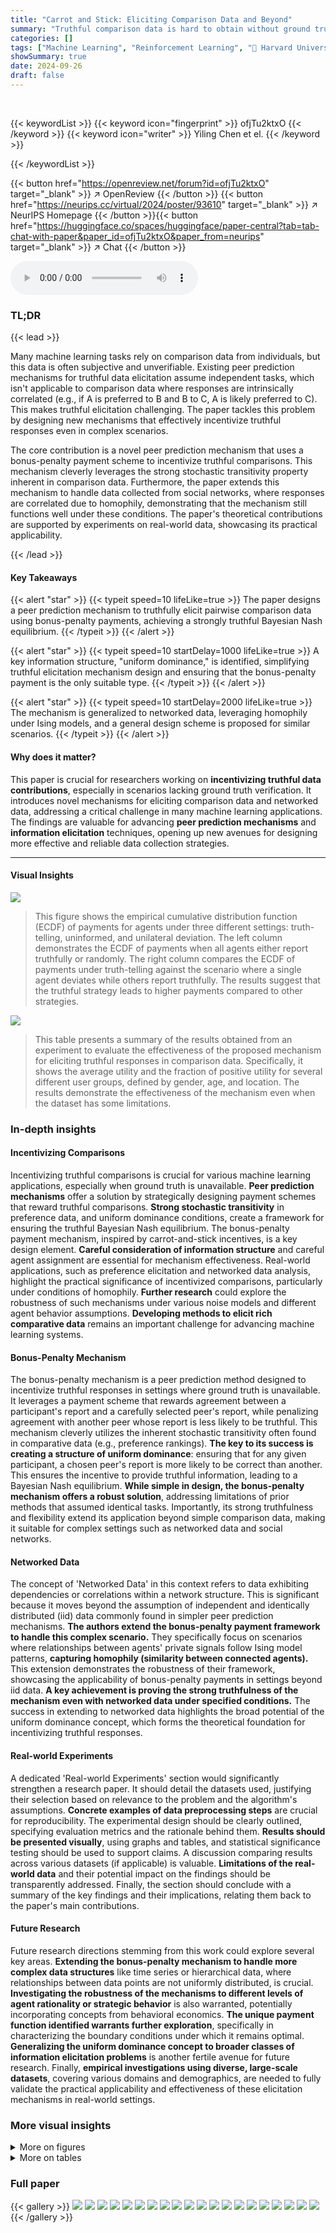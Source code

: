 ```yaml
---
title: "Carrot and Stick: Eliciting Comparison Data and Beyond"
summary: "Truthful comparison data is hard to obtain without ground truth. This paper presents novel peer prediction mechanisms using bonus-penalty payments that incentivize truthful comparisons, even in networ..."
categories: []
tags: ["Machine Learning", "Reinforcement Learning", "🏢 Harvard University",]
showSummary: true
date: 2024-09-26
draft: false
---
```


<br>

{{< keywordList >}}
{{< keyword icon="fingerprint" >}} ofjTu2ktxO {{< /keyword >}}
{{< keyword icon="writer" >}} Yiling Chen et el. {{< /keyword >}}
 
{{< /keywordList >}}

{{< button href="https://openreview.net/forum?id=ofjTu2ktxO" target="_blank" >}}
↗ OpenReview
{{< /button >}}
{{< button href="https://neurips.cc/virtual/2024/poster/93610" target="_blank" >}}
↗ NeurIPS Homepage
{{< /button >}}{{< button href="https://huggingface.co/spaces/huggingface/paper-central?tab=tab-chat-with-paper&paper_id=ofjTu2ktxO&paper_from=neurips" target="_blank" >}}
↗ Chat
{{< /button >}}



<audio controls>
    <source src="https://ai-paper-reviewer.com/ofjTu2ktxO/podcast.wav" type="audio/wav">
    Your browser does not support the audio element.
</audio>


### TL;DR


{{< lead >}}

Many machine learning tasks rely on comparison data from individuals, but this data is often subjective and unverifiable.  Existing peer prediction mechanisms for truthful data elicitation assume independent tasks, which isn't applicable to comparison data where responses are intrinsically correlated (e.g., if A is preferred to B and B to C, A is likely preferred to C). This makes truthful elicitation challenging.  The paper tackles this problem by designing new mechanisms that effectively incentivize truthful responses even in complex scenarios.

The core contribution is a novel peer prediction mechanism that uses a bonus-penalty payment scheme to incentivize truthful comparisons. This mechanism cleverly leverages the strong stochastic transitivity property inherent in comparison data.  Furthermore, the paper extends this mechanism to handle data collected from social networks, where responses are correlated due to homophily, demonstrating that the mechanism still functions well under these conditions.  The paper's theoretical contributions are supported by experiments on real-world data, showcasing its practical applicability.

{{< /lead >}}


#### Key Takeaways

{{< alert "star" >}}
{{< typeit speed=10 lifeLike=true >}} The paper designs a peer prediction mechanism to truthfully elicit pairwise comparison data using bonus-penalty payments, achieving a strongly truthful Bayesian Nash equilibrium. {{< /typeit >}}
{{< /alert >}}

{{< alert "star" >}}
{{< typeit speed=10 startDelay=1000 lifeLike=true >}} A key information structure, "uniform dominance," is identified, simplifying truthful elicitation mechanism design and ensuring that the bonus-penalty payment is the only suitable type. {{< /typeit >}}
{{< /alert >}}

{{< alert "star" >}}
{{< typeit speed=10 startDelay=2000 lifeLike=true >}} The mechanism is generalized to networked data, leveraging homophily under Ising models, and a general design scheme is proposed for similar scenarios. {{< /typeit >}}
{{< /alert >}}

#### Why does it matter?
This paper is crucial for researchers working on **incentivizing truthful data contributions**, especially in scenarios lacking ground truth verification. It introduces novel mechanisms for eliciting comparison data and networked data, addressing a critical challenge in many machine learning applications.  The findings are valuable for advancing **peer prediction mechanisms** and **information elicitation** techniques, opening up new avenues for designing more effective and reliable data collection strategies.

------
#### Visual Insights



![](https://ai-paper-reviewer.com/ofjTu2ktxO/figures_8_1.jpg)

> This figure shows the empirical cumulative distribution function (ECDF) of payments for agents under three different settings: truth-telling, uninformed, and unilateral deviation. The left column demonstrates the ECDF of payments when all agents either report truthfully or randomly. The right column compares the ECDF of payments under truth-telling against the scenario where a single agent deviates while others report truthfully. The results suggest that the truthful strategy leads to higher payments compared to other strategies.





![](https://ai-paper-reviewer.com/ofjTu2ktxO/tables_4_1.jpg)

> This table presents a summary of the results obtained from an experiment to evaluate the effectiveness of the proposed mechanism for eliciting truthful responses in comparison data. Specifically, it shows the average utility and the fraction of positive utility for several different user groups, defined by gender, age, and location. The results demonstrate the effectiveness of the mechanism even when the dataset has some limitations.





### In-depth insights


#### Incentivizing Comparisons
Incentivizing truthful comparisons is crucial for various machine learning applications, especially when ground truth is unavailable.  **Peer prediction mechanisms** offer a solution by strategically designing payment schemes that reward truthful comparisons.  **Strong stochastic transitivity** in preference data, and uniform dominance conditions, create a framework for ensuring the truthful Bayesian Nash equilibrium.  The bonus-penalty payment mechanism, inspired by carrot-and-stick incentives, is a key design element.  **Careful consideration of information structure** and careful agent assignment are essential for mechanism effectiveness.  Real-world applications, such as preference elicitation and networked data analysis, highlight the practical significance of incentivized comparisons, particularly under conditions of homophily.  **Further research** could explore the robustness of such mechanisms under various noise models and different agent behavior assumptions.  **Developing methods to elicit rich comparative data** remains an important challenge for advancing machine learning systems.

#### Bonus-Penalty Mechanism
The bonus-penalty mechanism is a peer prediction method designed to incentivize truthful responses in settings where ground truth is unavailable.  It leverages a payment scheme that rewards agreement between a participant's report and a carefully selected peer's report, while penalizing agreement with another peer whose report is less likely to be truthful. This mechanism cleverly utilizes the inherent stochastic transitivity often found in comparative data (e.g., preference rankings). **The key to its success is creating a structure of uniform dominance**: ensuring that for any given participant, a chosen peer's report is more likely to be correct than another. This ensures the incentive to provide truthful information, leading to a Bayesian Nash equilibrium.  **While simple in design, the bonus-penalty mechanism offers a robust solution**, addressing limitations of prior methods that assumed identical tasks. Importantly, its strong truthfulness and flexibility extend its application beyond simple comparison data, making it suitable for complex settings such as networked data and social networks.

#### Networked Data
The concept of 'Networked Data' in this context refers to data exhibiting dependencies or correlations within a network structure.  This is significant because it moves beyond the assumption of independent and identically distributed (iid) data commonly found in simpler peer prediction mechanisms.  **The authors extend the bonus-penalty payment framework to handle this complex scenario.**  They specifically focus on scenarios where relationships between agents' private signals follow Ising model patterns, **capturing homophily (similarity between connected agents).** This extension demonstrates the robustness of their framework, showcasing the applicability of bonus-penalty payments in settings beyond iid data.  **A key achievement is proving the strong truthfulness of the mechanism even with networked data under specified conditions.** The success in extending to networked data highlights the broad potential of the uniform dominance concept, which forms the theoretical foundation for incentivizing truthful responses.

#### Real-world Experiments
A dedicated 'Real-world Experiments' section would significantly strengthen a research paper.  It should detail the datasets used, justifying their selection based on relevance to the problem and the algorithm's assumptions.  **Concrete examples of data preprocessing steps** are crucial for reproducibility.  The experimental design should be clearly outlined, specifying evaluation metrics and the rationale behind them.  **Results should be presented visually**, using graphs and tables, and statistical significance testing should be used to support claims.  A discussion comparing results across various datasets (if applicable) is valuable.  **Limitations of the real-world data** and their potential impact on the findings should be transparently addressed.  Finally, the section should conclude with a summary of the key findings and their implications, relating them back to the paper's main contributions.

#### Future Research
Future research directions stemming from this work could explore several key areas.  **Extending the bonus-penalty mechanism to handle more complex data structures** like time series or hierarchical data, where relationships between data points are not uniformly distributed, is crucial.  **Investigating the robustness of the mechanisms to different levels of agent rationality or strategic behavior** is also warranted, potentially incorporating concepts from behavioral economics.  **The unique payment function identified warrants further exploration**, specifically in characterizing the boundary conditions under which it remains optimal.  **Generalizing the uniform dominance concept to broader classes of information elicitation problems** is another fertile avenue for future research.  Finally, **empirical investigations using diverse, large-scale datasets**, covering various domains and demographics, are needed to fully validate the practical applicability and effectiveness of these elicitation mechanisms in real-world settings.


### More visual insights

<details>
<summary>More on figures
</summary>


![](https://ai-paper-reviewer.com/ofjTu2ktxO/figures_9_1.jpg)

> This figure shows the empirical cumulative distribution functions (ECDFs) of agents' payments under three different settings: truth-telling, uninformed, and unilateral deviation. The left column compares truth-telling and uninformed settings, demonstrating that truth-telling yields significantly better payments. The right column compares truth-telling and unilateral deviation, showcasing that truth-telling remains incentivized even when others are truthful.


![](https://ai-paper-reviewer.com/ofjTu2ktxO/figures_21_1.jpg)

> This figure demonstrates a graph where nodes v0 and vn-1 are not directly connected but share n common friends (v1 to vn-2).  The caption highlights that the correlation between v0 and vn-1 increases as n grows larger, while the correlation between v0 and its direct neighbors (v1 to vn-2) remains relatively unchanged. This illustrates a key aspect of the Ising model used in the paper regarding correlations and distances within a network.


![](https://ai-paper-reviewer.com/ofjTu2ktxO/figures_23_1.jpg)

> This figure presents empirical cumulative distribution functions (ECDFs) of agents' payments under three different settings: truth-telling, uninformed, and unilateral deviation.  The left panel compares the truth-telling setting to the uninformed setting (where agents' reports are random). The right panel compares the truth-telling setting to a unilateral deviation setting (where one agent reports randomly, while the rest report truthfully).  The plots show the distribution of payments received by the agents in these settings, illustrating that truthful reporting leads to better payments compared to reporting randomly or deviating unilaterally. This supports the mechanism's incentive properties in eliciting truthful comparison data.


![](https://ai-paper-reviewer.com/ofjTu2ktxO/figures_24_1.jpg)

> The figure shows the empirical cumulative distribution function (ECDF) of payments for agents under three different settings: truth-telling, uninformed, and unilateral deviation. The left column shows the ECDF of payments when all agents either report truthfully or report randomly. The right column shows the ECDF of payments when one agent deviates from the truth-telling strategy while all others report truthfully. The results demonstrate that our mechanism provides better rewards when all agents report truthfully, and incentivizes truth-telling when all others are truthful.


![](https://ai-paper-reviewer.com/ofjTu2ktxO/figures_25_1.jpg)

> The figure shows the empirical cumulative distribution function (ECDF) of payments for agents under three settings: truth-telling, uninformed, and unilateral deviation. The left column demonstrates that truth-telling yields significantly more positive payments than the uninformed setting. The right column shows that unilateral deviation results in lower payments compared to the truth-telling setting, providing evidence that the mechanism incentivizes truthful reporting.


![](https://ai-paper-reviewer.com/ofjTu2ktxO/figures_26_1.jpg)

> This figure shows the empirical cumulative distribution functions (ECDFs) of agents' payments under three different settings: truth-telling, uninformed, and unilateral deviation. The left column compares truth-telling and uninformed settings, while the right column compares truth-telling and unilateral deviation. The results demonstrate that truthful reporting leads to better payments for agents.


![](https://ai-paper-reviewer.com/ofjTu2ktxO/figures_27_1.jpg)

> This figure shows the relationship between the average truthful payment and the fraction of agents receiving non-negative payments for the top 50 most popular artists in the Last.fm dataset.  The color of each point represents the popularity (percentage of listeners) of the artist.  The plot suggests that as artist popularity increases, both the average payment and the fraction of agents with non-negative payments tend to increase, although there's some variability.


</details>




<details>
<summary>More on tables
</summary>


![](https://ai-paper-reviewer.com/ofjTu2ktxO/tables_7_1.jpg)
> This table presents the results of an experiment on the SUSHI dataset, focusing on different user groups based on various criteria like gender, age, and location.  It shows the number of users, average utility, and the fraction of users who received a positive payment when truth-telling was employed in the bonus-penalty payment mechanism. The selection criteria varied across different groups to test the robustness of the mechanism.

![](https://ai-paper-reviewer.com/ofjTu2ktxO/tables_22_1.jpg)
> This table presents the results of an experiment on the SUSHI dataset with different user selection criteria.  For each criterion (e.g., female users aged 30-49 from Kanto/Shizuoka), it shows the number of users included, their average utility (payment) under a truthful strategy, and the percentage of those users who received a positive payment. The table helps demonstrate the robustness and effectiveness of the proposed mechanism under different user populations.

![](https://ai-paper-reviewer.com/ofjTu2ktxO/tables_23_1.jpg)
> This table presents the results of an experiment on the Last.fm dataset, focusing on the top five most popular artists (excluding Lady Gaga). For each artist, it shows the fraction of listeners, the average utility obtained under truth-telling conditions, and the fraction of agents who received positive payments in the truth-telling setting.  The results indicate the effectiveness of the bonus-penalty payment mechanism in incentivizing truthful reporting, even when the data deviates from the theoretical assumptions of the Ising model.

</details>




### Full paper

{{< gallery >}}
<img src="https://ai-paper-reviewer.com/ofjTu2ktxO/1.png" class="grid-w50 md:grid-w33 xl:grid-w25" />
<img src="https://ai-paper-reviewer.com/ofjTu2ktxO/2.png" class="grid-w50 md:grid-w33 xl:grid-w25" />
<img src="https://ai-paper-reviewer.com/ofjTu2ktxO/3.png" class="grid-w50 md:grid-w33 xl:grid-w25" />
<img src="https://ai-paper-reviewer.com/ofjTu2ktxO/4.png" class="grid-w50 md:grid-w33 xl:grid-w25" />
<img src="https://ai-paper-reviewer.com/ofjTu2ktxO/5.png" class="grid-w50 md:grid-w33 xl:grid-w25" />
<img src="https://ai-paper-reviewer.com/ofjTu2ktxO/6.png" class="grid-w50 md:grid-w33 xl:grid-w25" />
<img src="https://ai-paper-reviewer.com/ofjTu2ktxO/7.png" class="grid-w50 md:grid-w33 xl:grid-w25" />
<img src="https://ai-paper-reviewer.com/ofjTu2ktxO/8.png" class="grid-w50 md:grid-w33 xl:grid-w25" />
<img src="https://ai-paper-reviewer.com/ofjTu2ktxO/9.png" class="grid-w50 md:grid-w33 xl:grid-w25" />
<img src="https://ai-paper-reviewer.com/ofjTu2ktxO/10.png" class="grid-w50 md:grid-w33 xl:grid-w25" />
<img src="https://ai-paper-reviewer.com/ofjTu2ktxO/11.png" class="grid-w50 md:grid-w33 xl:grid-w25" />
<img src="https://ai-paper-reviewer.com/ofjTu2ktxO/12.png" class="grid-w50 md:grid-w33 xl:grid-w25" />
<img src="https://ai-paper-reviewer.com/ofjTu2ktxO/13.png" class="grid-w50 md:grid-w33 xl:grid-w25" />
<img src="https://ai-paper-reviewer.com/ofjTu2ktxO/14.png" class="grid-w50 md:grid-w33 xl:grid-w25" />
<img src="https://ai-paper-reviewer.com/ofjTu2ktxO/15.png" class="grid-w50 md:grid-w33 xl:grid-w25" />
<img src="https://ai-paper-reviewer.com/ofjTu2ktxO/16.png" class="grid-w50 md:grid-w33 xl:grid-w25" />
<img src="https://ai-paper-reviewer.com/ofjTu2ktxO/17.png" class="grid-w50 md:grid-w33 xl:grid-w25" />
<img src="https://ai-paper-reviewer.com/ofjTu2ktxO/18.png" class="grid-w50 md:grid-w33 xl:grid-w25" />
<img src="https://ai-paper-reviewer.com/ofjTu2ktxO/19.png" class="grid-w50 md:grid-w33 xl:grid-w25" />
<img src="https://ai-paper-reviewer.com/ofjTu2ktxO/20.png" class="grid-w50 md:grid-w33 xl:grid-w25" />
{{< /gallery >}}